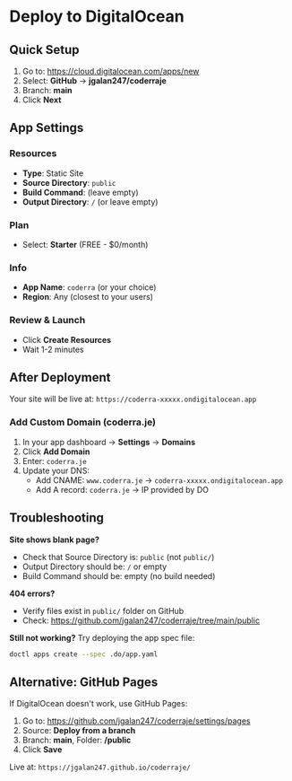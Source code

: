 # Deploy to DigitalOcean

## Quick Setup

1. Go to: https://cloud.digitalocean.com/apps/new
2. Select: **GitHub** → **jgalan247/coderraje**
3. Branch: **main**
4. Click **Next**

## App Settings

### Resources
- **Type**: Static Site
- **Source Directory**: `public`
- **Build Command**: (leave empty)
- **Output Directory**: `/` (or leave empty)

### Plan
- Select: **Starter** (FREE - $0/month)

### Info
- **App Name**: `coderra` (or your choice)
- **Region**: Any (closest to your users)

### Review & Launch
- Click **Create Resources**
- Wait 1-2 minutes

## After Deployment

Your site will be live at: `https://coderra-xxxxx.ondigitalocean.app`

### Add Custom Domain (coderra.je)

1. In your app dashboard → **Settings** → **Domains**
2. Click **Add Domain**
3. Enter: `coderra.je`
4. Update your DNS:
   - Add CNAME: `www.coderra.je` → `coderra-xxxxx.ondigitalocean.app`
   - Add A record: `coderra.je` → IP provided by DO

## Troubleshooting

**Site shows blank page?**
- Check that Source Directory is: `public` (not `public/`)
- Output Directory should be: `/` or empty
- Build Command should be: empty (no build needed)

**404 errors?**
- Verify files exist in `public/` folder on GitHub
- Check: https://github.com/jgalan247/coderraje/tree/main/public

**Still not working?**
Try deploying the app spec file:
```bash
doctl apps create --spec .do/app.yaml
```

## Alternative: GitHub Pages

If DigitalOcean doesn't work, use GitHub Pages:

1. Go to: https://github.com/jgalan247/coderraje/settings/pages
2. Source: **Deploy from a branch**
3. Branch: **main**, Folder: **/public**
4. Click **Save**

Live at: `https://jgalan247.github.io/coderraje/`
